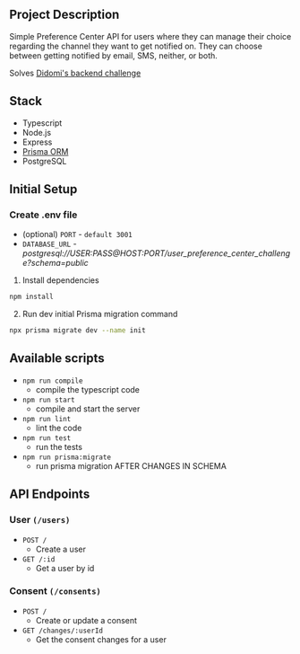 ## Project Description

Simple Preference Center API for users where they can manage their choice regarding the channel they want to get notified on. They can choose between getting notified by email, SMS, neither, or both.

Solves [Didomi's backend challenge](https://github.com/didomi/challenges/blob/master/backend/README.md)

## Stack

- Typescript
- Node.js
- Express
- [Prisma ORM](https://www.prisma.io/)
- PostgreSQL

## Initial Setup

### Create .env file

- (optional) `PORT` - `default 3001`
- `DATABASE_URL` - _postgresql://USER:PASS@HOST:PORT/user_preference_center_challenge?schema=public_

1. Install dependencies

```bash
npm install
```

2. Run dev initial Prisma migration command

```bash
npx prisma migrate dev --name init
```

## Available scripts

- `npm run compile`
    - compile the typescript code
- `npm run start`
    - compile and start the server
- `npm run lint`
    - lint the code
- `npm run test`
    - run the tests
- `npm run prisma:migrate`
    - run prisma migration AFTER CHANGES IN SCHEMA

## API Endpoints

### User `(/users)`

- `POST /`
    - Create a user
- `GET /:id`
    - Get a user by id

### Consent `(/consents)`

- `POST /`
    - Create or update a consent
- `GET /changes/:userId`
    - Get the consent changes for a user

